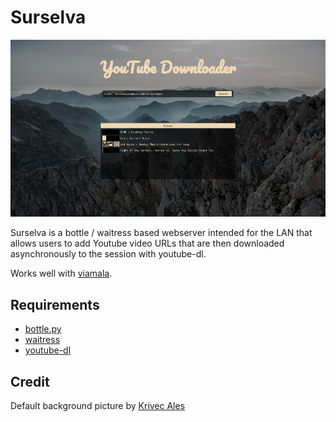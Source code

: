 # Surselva

![Screenshot](/screenshot.png?raw=true "Screenshot")

Surselva is a bottle / waitress based webserver intended for the LAN that allows users to add Youtube video URLs that are then downloaded asynchronously to the session with youtube-dl.

Works well with [viamala](https://github.com/krateng/viamala).

## Requirements

* [bottle.py](https://github.com/bottlepy/bottle)
* [waitress](https://github.com/Pylons/waitress)
* [youtube-dl](https://github.com/rg3/youtube-dl)

## Credit

Default background picture by [Krivec Ales](https://dreamypixel.com)
